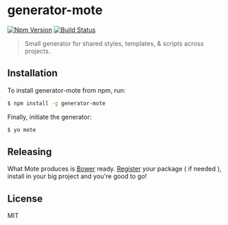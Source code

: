 # generator-mote

[![Npm Version](http://img.shields.io/npm/v/generator-mote.svg)](https://www.npmjs.org/package/generator-mote) [![Build Status](https://secure.travis-ci.org/kuatsure/generator-mote.png?branch=master)](https://travis-ci.org/kuatsure/generator-mote)

> Small generator for shared styles, templates, & scripts across projects.

## Installation

To install generator-mote from npm, run:

```bash
$ npm install -g generator-mote
```

Finally, initiate the generator:

```bash
$ yo mote
```

## Releasing

What Mote produces is [Bower](http://bower.io) ready. [Register](http://bower.io/#registering-packages) your package ( if needed ), install in your big project and you're good to go!

## License

MIT
